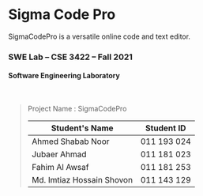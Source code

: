 # Sigma Code Pro

SigmaCodePro is a versatile online code and text editor. 

### SWE Lab – CSE 3422 – Fall 2021 
#### Software Engineering Laboratory
<br>

> Project Name	: SigmaCodePro <br>
>
> | Student's Name            | Student ID  |
> |---------------------------|-------------|
> | Ahmed Shabab Noor         | 011 193 024 |
> | Jubaer Ahmad              | 011 181 023 |
> | Fahim Al Awsaf            | 011 181 253 |
> | Md. Imtiaz Hossain Shovon | 011 143 129 |

<br>